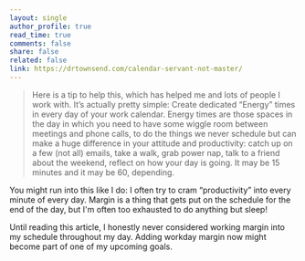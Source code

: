 ```yaml
---
layout: single
author_profile: true
read_time: true
comments: false
share: false
related: false
link: https://drtownsend.com/calendar-servant-not-master/
---
```



> Here is a tip to help this, which has helped me and lots of people I work with. It’s actually pretty simple: Create dedicated “Energy” times in every day of your work calendar. Energy times are those spaces in the day in which you need to have some wiggle room between meetings and phone calls, to do the things we never schedule but can make a huge difference in your attitude and productivity: catch up on a few (not all) emails, take a walk, grab power nap, talk to a friend about the weekend, reflect on how your day is going. It may be 15 minutes and it may be 60, depending.

You might run into this like I do: I often try to cram “productivity” into every minute of every day. Margin is a thing that gets put on the schedule for the end of the day, but I'm often too exhausted to do anything but sleep!

Until reading this article, I honestly never considered working margin into my schedule throughout my day. Adding workday margin now might become part of one of my upcoming goals.
